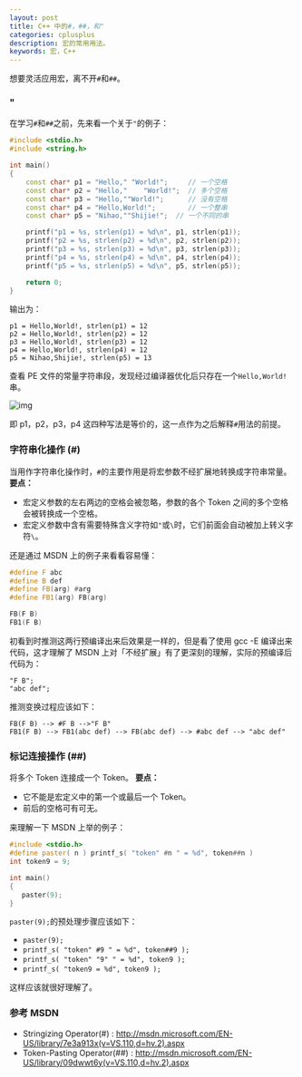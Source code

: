 ```yaml
---
layout: post
title: C++ 中的#，##，和"
categories: cplusplus
description: 宏的常用用法。
keywords: 宏，C++
---
```


想要灵活应用宏，离不开`#`和`##`。

### "
在学习`#`和`##`之前，先来看一个关于`"`的例子：

```cpp
#include <stdio.h>
#include <string.h>

int main()
{
    const char* p1 = "Hello," "World!";     // 一个空格
    const char* p2 = "Hello,"    "World!";  // 多个空格
    const char* p3 = "Hello,""World!";      // 没有空格
    const char* p4 = "Hello,World!";        // 一个整串
    const char* p5 = "Nihao,""Shijie!";  // 一个不同的串

    printf("p1 = %s, strlen(p1) = %d\n", p1, strlen(p1));
    printf("p2 = %s, strlen(p2) = %d\n", p2, strlen(p2));
    printf("p3 = %s, strlen(p3) = %d\n", p3, strlen(p3));
    printf("p4 = %s, strlen(p4) = %d\n", p4, strlen(p4));
    printf("p5 = %s, strlen(p5) = %d\n", p5, strlen(p5));

    return 0;
}
```

输出为：

```
p1 = Hello,World!, strlen(p1) = 12
p2 = Hello,World!, strlen(p2) = 12
p3 = Hello,World!, strlen(p3) = 12
p4 = Hello,World!, strlen(p4) = 12
p5 = Nihao,Shijie!, strlen(p5) = 13
```

查看 PE 文件的常量字符串段，发现经过编译器优化后只存在一个`Hello,World!`串。

![img](/images/posts/cplusplus/staticstring_helloworld.png)

即 p1，p2，p3，p4 这四种写法是等价的，这一点作为之后解释`#`用法的前提。

### 字符串化操作 (#)
当用作字符串化操作时，`#`的主要作用是将宏参数不经扩展地转换成字符串常量。
**要点：**

-  宏定义参数的左右两边的空格会被忽略，参数的各个 Token 之间的多个空格会被转换成一个空格。
-  宏定义参数中含有需要特殊含义字符如`"`或`\`时，它们前面会自动被加上转义字符`\`。

还是通过 MSDN 上的例子来看看容易懂：

```cpp
#define F abc
#define B def
#define FB(arg) #arg
#define FB1(arg) FB(arg)

FB(F B)
FB1(F B)
```

初看到时推测这两行预编译出来后效果是一样的，但是看了使用 gcc -E 编译出来代码，这才理解了 MSDN 上对「不经扩展」有了更深刻的理解，实际的预编译后代码为：

```
"F B";
"abc def";
```

推测变换过程应该如下：

```
FB(F B) --> #F B -->"F B"
FB1(F B) --> FB1(abc def) --> FB(abc def) --> #abc def --> "abc def"
```

### 标记连接操作 (##)
将多个 Token 连接成一个 Token。
**要点：**

-  它不能是宏定义中的第一个或最后一个 Token。
-  前后的空格可有可无。

来理解一下 MSDN 上举的例子：

```cpp
#include <stdio.h>
#define paster( n ) printf_s( "token" #n " = %d", token##n )
int token9 = 9;

int main()
{
   paster(9);
}
```

`paster(9);`的预处理步骤应该如下：

-  `paster(9);`
-  `printf_s( "token" #9 " = %d", token##9 );`
-  `printf_s( "token" "9" " = %d", token9 );`
-  `printf_s( "token9 = %d", token9 );`

这样应该就很好理解了。

### 参考 MSDN

-  Stringizing Operator(#) : <http://msdn.microsoft.com/EN-US/library/7e3a913x(v=VS.110,d=hv.2).aspx>
-  Token-Pasting Operator(##) : <http://msdn.microsoft.com/EN-US/library/09dwwt6y(v=VS.110,d=hv.2).aspx>

